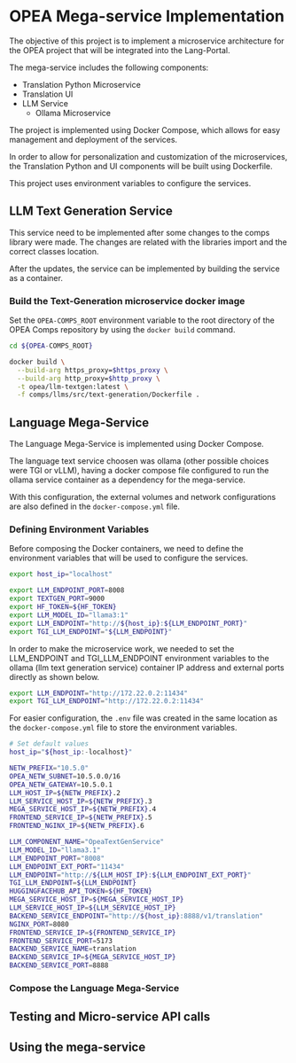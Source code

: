 # OPEA Mega-service Implementation

The objective of this project is to implement a microservice architecture for the OPEA project that will be integrated into the Lang-Portal.

The mega-service includes the following components:

- Translation Python Microservice
- Translation UI
- LLM Service
    - Ollama Microservice

The project is implemented using Docker Compose, which allows for easy management and deployment of the services.

In order to allow for personalization and customization of the microservices, the Translation Python and UI components will be built using Dockerfile.

This project uses environment variables to configure the services.


## LLM Text Generation Service

This service need to be implemented after some changes to the comps library were made. The changes are related with the libraries import and the correct classes location.

After the updates, the service can be implemented by building the service as a container.

### Build the Text-Generation microservice docker image

Set the `OPEA-COMPS_ROOT` environment variable to the root directory of the OPEA Comps repository by using the `docker build` command.

```bash
cd ${OPEA-COMPS_ROOT}

docker build \
  --build-arg https_proxy=$https_proxy \
  --build-arg http_proxy=$http_proxy \
  -t opea/llm-textgen:latest \
  -f comps/llms/src/text-generation/Dockerfile .
```

## Language Mega-Service

The Language Mega-Service is implemented using Docker Compose.

The language text service choosen was ollama (other possible choices were TGI or vLLM), having a docker compose file configured to run the ollama service container as a dependency for the mega-service.

With this configuration, the external volumes and network configurations are also defined in the `docker-compose.yml` file.

### Defining Environment Variables

Before composing the Docker containers, we need to define the environment variables that will be used to configure the services.

```bash
export host_ip="localhost"

export LLM_ENDPOINT_PORT=8008
export TEXTGEN_PORT=9000
export HF_TOKEN=${HF_TOKEN}
export LLM_MODEL_ID="llama3:1"
export LLM_ENDPOINT="http://${host_ip}:${LLM_ENDPOINT_PORT}"
export TGI_LLM_ENDPOINT="${LLM_ENDPOINT}"
```

In order to make the microservice work, we needed to set the LLM_ENDPOINT and TGI_LLM_ENDPOINT environment variables to the ollama (llm text generation service) container IP address and external ports directly as shown below.

```bash
export LLM_ENDPOINT="http://172.22.0.2:11434"
export TGI_LLM_ENDPOINT="http://172.22.0.2:11434"
```

For easier configuration, the `.env` file was created in the same location as the `docker-compose.yml` file to store the environment variables.

```bash
# Set default values
host_ip="${host_ip:-localhost}"

NETW_PREFIX="10.5.0"
OPEA_NETW_SUBNET=10.5.0.0/16
OPEA_NETW_GATEWAY=10.5.0.1
LLM_HOST_IP=${NETW_PREFIX}.2
LLM_SERVICE_HOST_IP=${NETW_PREFIX}.3
MEGA_SERVICE_HOST_IP=${NETW_PREFIX}.4
FRONTEND_SERVICE_IP=${NETW_PREFIX}.5
FRONTEND_NGINX_IP=${NETW_PREFIX}.6

LLM_COMPONENT_NAME="OpeaTextGenService"
LLM_MODEL_ID="llama3.1"
LLM_ENDPOINT_PORT="8008"
LLM_ENDPOINT_EXT_PORT="11434"
LLM_ENDPOINT="http://${LLM_HOST_IP}:${LLM_ENDPOINT_EXT_PORT}"
TGI_LLM_ENDPOINT=${LLM_ENDPOINT}
HUGGINGFACEHUB_API_TOKEN=${HF_TOKEN}
MEGA_SERVICE_HOST_IP=${MEGA_SERVICE_HOST_IP}
LLM_SERVICE_HOST_IP=${LLM_SERVICE_HOST_IP}
BACKEND_SERVICE_ENDPOINT="http://${host_ip}:8888/v1/translation"
NGINX_PORT=8080
FRONTEND_SERVICE_IP=${FRONTEND_SERVICE_IP}
FRONTEND_SERVICE_PORT=5173
BACKEND_SERVICE_NAME=translation
BACKEND_SERVICE_IP=${MEGA_SERVICE_HOST_IP}
BACKEND_SERVICE_PORT=8888
```

### Compose the Language Mega-Service


## Testing and Micro-service API calls



## Using the mega-service

